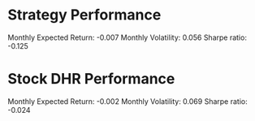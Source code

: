 # Strategy Performance
Monthly Expected Return: -0.007
Monthly Volatility: 0.056
Sharpe ratio: -0.125
# Stock DHR Performance
Monthly Expected Return: -0.002
Monthly Volatility: 0.069
Sharpe ratio: -0.024

